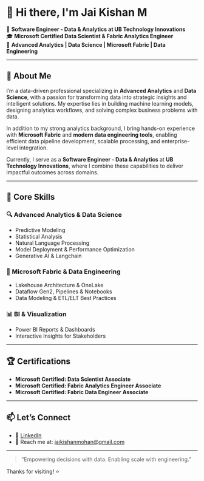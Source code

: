 # 👋 Hi there, I'm Jai Kishan M

🎯 **Software Engineer - Data & Analytics at UB Technology Innovations**  
🎓 **Microsoft Certified Data Scientist & Fabric Analytics Engineer**  
🧠 **Advanced Analytics | Data Science | Microsoft Fabric | Data Engineering**

---

## 🚀 About Me

I’m a data-driven professional specializing in **Advanced Analytics** and **Data Science**, with a passion for transforming data into strategic insights and intelligent solutions. My expertise lies in building machine learning models, designing analytics workflows, and solving complex business problems with data.

In addition to my strong analytics background, I bring hands-on experience with **Microsoft Fabric** and **modern data engineering tools**, enabling efficient data pipeline development, scalable processing, and enterprise-level integration.

Currently, I serve as a **Software Engineer - Data & Analytics** at **UB Technology Innovations**, where I combine these capabilities to deliver impactful outcomes across domains.

---

## 🧠 Core Skills

### 🔍 Advanced Analytics & Data Science
- Predictive Modeling 
- Statistical Analysis
- Natural Language Processing 
- Model Deployment & Performance Optimization
- Generative AI & Langchain

### 🔧 Microsoft Fabric & Data Engineering
- Lakehouse Architecture & OneLake
- Dataflow Gen2, Pipelines & Notebooks
- Data Modeling & ETL/ELT Best Practices

### 📊 BI & Visualization
- Power BI Reports & Dashboards
- Interactive Insights for Stakeholders

---

## 🏆 Certifications

- **Microsoft Certified: Data Scientist Associate**
- **Microsoft Certified: Fabric Analytics Engineer Associate**
- **Microsoft Certified: Fabric Data Engineer Associate**

---

## 📫 Let’s Connect

- 💼 [LinkedIn](https://www.linkedin.com/in/jai-kishan-m-75ba03229/)
- 📧 Reach me at: jaikishanmohan@gmail.com

---

> “Empowering decisions with data. Enabling scale with engineering.”

Thanks for visiting! ⭐
